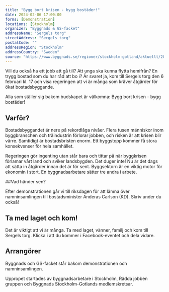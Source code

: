 ```yaml
---
title: "Bygg bort krisen - bygg bostäder!"
date: 2024-02-06 17:00:00
forms: [Demonstration]
locations: [Stockholm]
organizer: "Byggnads & GS-facket"
addressName: "Sergels torg"
streetAddress: "Sergels torg"
postalCode: ""
addressRegion: "Stockholm"
addressCountry: "Sweden"
source: "https://www.byggnads.se/regioner/stockholm-gotland/aktuellt/2024/demonstration-6-februari-bygg-bort-krisen---bygg-bostader/"
---
```

Vill du också ha ett jobb att gå till? Att unga ska kunna flytta hemifrån? En trygg bostad som du har råd att bo i? Är svaret ja, kom till Sergels torg den 6 februari kl. 17 och visa regeringen att vi är många som kräver åtgärder för ökat bostadsbyggande.

Alla som ställer sig bakom budskapet är välkomna: Bygg bort krisen - bygg bostäder!

## Varför?

Bostadsbyggandet är nere på rekordlåga nivåer. Flera tusen människor inom byggbranschen och träindustrin förlorar jobben, och risken är att krisen blir värre. Samtidigt är bostadsbristen enorm. Ett byggstopp kommer få stora konsekvenser för hela samhället.

Regeringen gör ingenting utan står bara och tittar på när byggkrisen förlamar vårt land och sviker landsbygden. Det duger inte! Nu är det dags att sätta in åtgärder innan det är för sent. Byggsektorn är en viktig motor för ekonomin i stort. En byggnadsarbetare sätter tre andra i arbete.

##Vad händer sen?

Efter demonstrationen går vi till riksdagen för att lämna över namninsamlingen till bostadsminister Anderas Carlson (KD). Skriv under du också!

## Ta med laget och kom!

Det är viktigt att vi är många. Ta med laget, vänner, familj och kom till Sergels torg. Klicka i att du kommer i Facebook-eventet och dela vidare.

## Arrangörer

Byggnads och GS-facket står bakom demonstrationen och namninsamlingen.

Uppropet startades av byggnadsarbetare i Stockholm, Rädda jobben gruppen och Byggnads Stockholm-Gotlands medlemskretsar.
